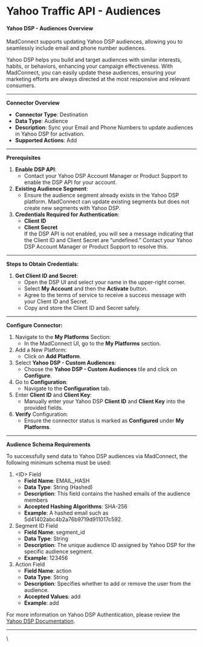 # Yahoo Traffic API - Audiences

#### Yahoo DSP - Audiences Overview

MadConnect supports updating Yahoo DSP audiences, allowing you to seamlessly include email and phone number audiences.

Yahoo DSP helps you build and target audiences with similar interests, habits, or behaviors, enhancing your campaign effectiveness. With MadConnect, you can easily update these audiences, ensuring your marketing efforts are always directed at the most responsive and relevant consumers.

***

**Connector Overview**

* **Connector Type**: Destination
* **Data Type**: Audience
* **Description**: Sync your Email and Phone Numbers to update audiences in Yahoo DSP for activation.
* **Supported Actions**: Add&#x20;

***

**Prerequisites**

1. **Enable DSP API**:&#x20;
   * Contact your Yahoo DSP Account Manager or Product Support to enable the DSP API for your account.
2. **Existing Audience Segment**:&#x20;
   * Ensure the audience segment already exists in the Yahoo DSP platform. MadConnect can update existing segments but does not create new segments with Yahoo DSP.
3. **Credentials Required for Authentication**:
   * **Client ID**
   * **Client Secret**\
     If the DSP API is not enabled, you will see a message indicating that the Client ID and Client Secret are “undefined.” Contact your Yahoo DSP Account Manager or Product Support to resolve this.

***

**Steps to Obtain Credentials:**

1. **Get Client ID and Secret**:
   * Open the DSP UI and select your name in the upper-right corner.
   * Select **My Account** and then the **Activate** button.
   * Agree to the terms of service to receive a success message with your Client ID and Secret.
   * Copy and store the Client ID and Secret safely.

***

**Configure Connector:**

1. Navigate to the **My Platforms** Section:
   * In the MadConnect UI, go to the **My Platforms** section.
2. Add a New Platform:
   * Click on **Add Platform**.
3. Select **Yahoo DSP - Custom Audiences**:
   * Choose the **Yahoo DSP - Custom Audiences** tile and click on **Configure**.
4. Go to **Configuration**:
   * Navigate to the **Configuration** tab.
5. Enter **Client ID** and **Client Key**:
   * Manually enter your Yahoo DSP **Client ID** and **Client Key** into the provided fields.
6. **Verify** Configuration:
   * Ensure the connector status is marked as **Configured** under **My Platforms**.

***

**Audience Schema Requirements**

To successfully send data to Yahoo DSP audiences via MadConnect, the following minimum schema must be used:

1. \<ID> Field
   * **Field Name**: EMAIL\_HASH
   * **Data Type**: String (Hashed)
   * **Description**: This field contains the hashed emails of the audience members
   * **Accepted Hashing Algorithms**: SHA-256
   * **Example**: A hashed email such as 5d41402abc4b2a76b9719d911017c592.
2. Segment ID Field
   * **Field Name**: segment\_id
   * **Data Type**: String
   * **Description**: The unique audience ID assigned by Yahoo DSP for the specific audience segment.
   * **Example**: 123456
3. Action Field
   * **Field Name**: action
   * **Data Type**: String
   * **Description**: Specifies whether to add or remove the user from the audience.
   * **Accepted Values**: add
   * **Example**: add

For more information on Yahoo DSP Authentication, please review the [Yahoo DSP Documentation](https://developer.yahooinc.com/dsp/api/docs/traffic/audience/about-audience.html).

***

\
